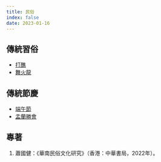 ```yaml
---
title: 民俗
index: false
date: 2023-01-16
---
```

<adsense></adsense>

## 傳統習俗
- [打醮](jiao-festival/README.md)
- [舞火龍](fire-dragon-dance/README.md)
## 傳統節慶
- [端午節](dragon-boat-festival/README.md)
- [盂蘭勝會](yu-lan-festival/README.md)
## 專著
1. 蕭國健：《華南民俗文化研究》（香港：中華書局，2022年）。